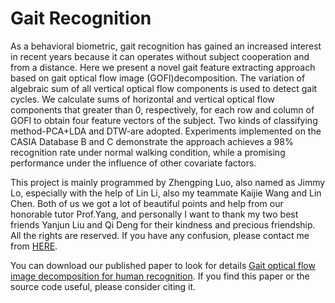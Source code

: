 Gait Recognition
================
As a behavioral biometric, gait recognition has gained an increased interest in recent years because it can operates without subject cooperation and from a distance. Here we present a novel gait feature extracting approach based on gait optical flow image (GOFI)decomposition. The variation of algebraic sum of all vertical optical flow components is used to detect gait cycles.  We calculate sums of horizontal and vertical optical flow components that greater than 0, respectively, for each row and column of GOFI to obtain four feature vectors of the subject. Two kinds of classifying method-PCA+LDA and DTW-are adopted. Experiments implemented on  the CASIA Database B and C demonstrate the approach achieves a 98\% recognition rate under normal walking condition, while a promising performance under the influence of other covariate factors.


This project is mainly programmed by Zhengping Luo, also named as Jimmy Lo, especially with the help of Lin Li, also my teammate Kaijie Wang and Lin Chen. Both of us we got a lot of beautiful points and help from our honorable tutor Prof.Yang, and personally I want to thank my two best friends Yanjun Liu and Qi Deng for their kindness and precious friendship. All the rights are reserved. If you have any confusion, please contact me from [HERE](https://github.com/Jimmy-Lo/gait_recognition/wiki/Contact-me).


You can download our published paper to look for details [Gait optical flow image decomposition for human recognition](http://ieeexplore.ieee.org/document/7560427/). If you find this paper or the source code useful, please consider citing it. 


